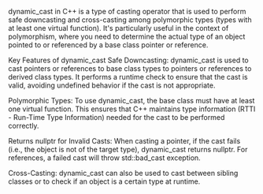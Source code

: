 
dynamic_cast in C++ is a type of casting operator that is used to perform safe downcasting and cross-casting among polymorphic types (types with at least one virtual function). It's particularly useful in the context of polymorphism, where you need to determine the actual type of an object pointed to or referenced by a base class pointer or reference.

Key Features of dynamic_cast
Safe Downcasting: dynamic_cast is used to cast pointers or references to base class types to pointers or references to derived class types. It performs a runtime check to ensure that the cast is valid, avoiding undefined behavior if the cast is not appropriate.

Polymorphic Types: To use dynamic_cast, the base class must have at least one virtual function. This ensures that C++ maintains type information (RTTI - Run-Time Type Information) needed for the cast to be performed correctly.

Returns nullptr for Invalid Casts: When casting a pointer, if the cast fails (i.e., the object is not of the target type), dynamic_cast returns nullptr. For references, a failed cast will throw std::bad_cast exception.

Cross-Casting: dynamic_cast can also be used to cast between sibling classes or to check if an object is a certain type at runtime.